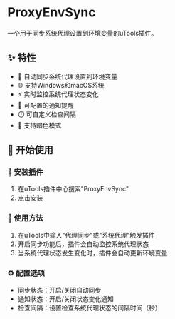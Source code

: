 # ProxyEnvSync

一个用于同步系统代理设置到环境变量的uTools插件。

## ✨ 特性

- 🔄 自动同步系统代理设置到环境变量
- 🌐 支持Windows和macOS系统
- ⚡ 实时监控系统代理状态变化
- 🔔 可配置的通知提醒
- ⏱️ 可自定义检查间隔
- 🌙 支持暗色模式

## 🥩 开始使用

### 🔗 安装插件

1. 在uTools插件中心搜索"ProxyEnvSync"
2. 点击安装

### 🔧 使用方法

1. 在uTools中输入"代理同步"或"系统代理"触发插件
2. 开启同步功能后，插件会自动监控系统代理状态
3. 当系统代理状态发生变化时，插件会自动更新环境变量

### ⚙️ 配置选项

- 同步状态：开启/关闭自动同步
- 通知状态：开启/关闭状态变化通知
- 检查间隔：设置检查系统代理状态的间隔时间（秒）
